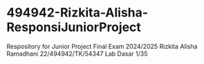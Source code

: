 # 494942-Rizkita-Alisha-ResponsiJuniorProject
Respository for Junior Project Final Exam 2024/2025
Rizkita Alisha Ramadhani
22/494942/TK/54347
Lab Dasar 1/35
